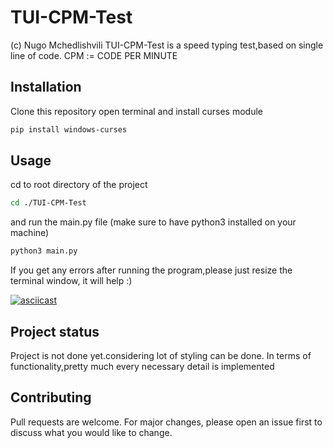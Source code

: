# TUI-CPM-Test

(c) Nugo Mchedlishvili
TUI-CPM-Test is a  speed typing test,based on single line of code. CPM := CODE PER MINUTE

## Installation

Clone this repository
open terminal and install curses module

```bash
pip install windows-curses
```

## Usage
cd to root directory of the project

```bash
cd ./TUI-CPM-Test
```
and run the main.py file (make sure to have python3 installed on your machine)


```bash
python3 main.py
```
If you get any errors after running the program,please just resize the terminal window, 
it will help :)


[![asciicast](https://asciinema.org/a/tn16EiZNhgXIPP7uCb46R8FRc.svg)](https://asciinema.org/a/tn16EiZNhgXIPP7uCb46R8FRc)



## Project status
Project is not done yet.considering lot of styling can be done. In terms of functionality,pretty much every necessary detail is implemented

## Contributing
Pull requests are welcome. For major changes, please open an issue first to discuss what you would like to change.

